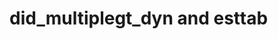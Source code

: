 # did_multiplegt_dyn and esttab


<p>
  <img src="https://github.com/chaisemartinPackages/did_multiplegt_dyn/blob/main/vignettes/assets/reg1.pdf" alt>
</p>